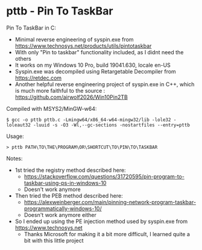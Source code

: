 # pttb - Pin To TaskBar


Pin To TaskBar in C:

  - Minimal reverse engineering of syspin.exe from https://www.technosys.net/products/utils/pintotaskbar
  - With only "Pin to taskbar" functionality included, as I didnt need the others
  - It works on my Windows 10 Pro, build 19041.630, locale en-US
  - Syspin.exe was decompiled using Retargetable Decompiler from https://retdec.com
  - Another helpful reverse engineering project of syspin.exe in C++, which is much more faithful to the source : https://github.com/airwolf2026/Win10Pin2TB


Compiled with MSYS2/MinGW-w64:

	$ gcc -o pttb pttb.c -Lmingw64/x86_64-w64-mingw32/lib -lole32 -loleaut32 -luuid -s -O3 -Wl,--gc-sections -nostartfiles --entry=pttb


Usage:

	> pttb PATH\TO\THE\PROGRAM\OR\SHORTCUT\TO\PIN\TO\TASKBAR


Notes:

  - 1st tried the registry method described here:
    - https://stackoverflow.com/questions/31720595/pin-program-to-taskbar-using-ps-in-windows-10
    - Doesn't work anymore
  - Then tried the PEB method described here:
    - https://alexweinberger.com/main/pinning-network-program-taskbar-programmatically-windows-10/
    - Doesn't work anymore either
  - So I ended up using the PE injection method used by syspin.exe from https://www.technosys.net
    - Thanks Microsoft for making it a bit more difficult, I learned quite a bit with this little project
